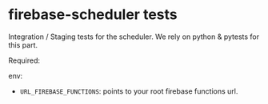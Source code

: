 # firebase-scheduler tests

Integration / Staging tests for the scheduler.
We rely on python & pytests for this part.

Required:

env:
- `URL_FIREBASE_FUNCTIONS`: points to your root firebase functions url.